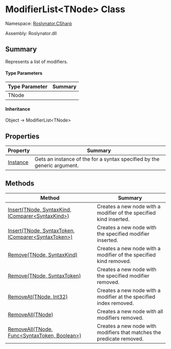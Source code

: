 # ModifierList\<TNode> Class

Namespace: [Roslynator.CSharp](../README.md)

Assembly: Roslynator\.dll

## Summary

Represents a list of modifiers\.

#### Type Parameters

| Type Parameter| Summary|
| --- | --- |
| TNode | |

#### Inheritance

Object &#x2192; ModifierList\<TNode>

## Properties

| Property| Summary|
| --- | --- |
| [Instance](Instance/README.md) | Gets an instance of the  for a syntax specified by the generic argument\. |

## Methods

| Method| Summary|
| --- | --- |
| [Insert(TNode, SyntaxKind, IComparer\<SyntaxKind>)](Insert/README.md) | Creates a new node with a modifier of the specified kind inserted\. |
| [Insert(TNode, SyntaxToken, IComparer\<SyntaxToken>)](Insert/README.md) | Creates a new node with the specified modifier inserted\. |
| [Remove(TNode, SyntaxKind)](Remove/README.md) | Creates a new node with a modifier of the specified kind removed\. |
| [Remove(TNode, SyntaxToken)](Remove/README.md) | Creates a new node with the specified modifier removed\. |
| [RemoveAt(TNode, Int32)](RemoveAt/README.md) | Creates a new node with a modifier at the specified index removed\. |
| [RemoveAll(TNode)](RemoveAll/README.md) | Creates a new node with all modifiers removed\. |
| [RemoveAll(TNode, Func\<SyntaxToken, Boolean>)](RemoveAll/README.md) | Creates a new node with modifiers that matches the predicate removed\. |

